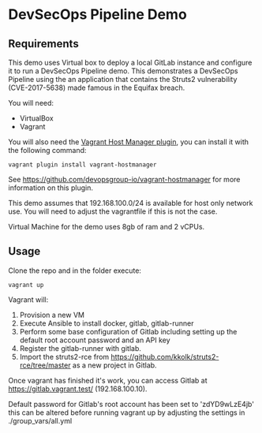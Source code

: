 # DevSecOps Pipeline Demo

## Requirements

This demo uses Virtual box to deploy a local GitLab instance and configure it to run a DevSecOps Pipeline demo.  This demonstrates a DevSecOps Pipeline using the an application that contains the Struts2 vulnerability (CVE-2017-5638) made famous in the Equifax breach.

You will need:

* VirtualBox
* Vagrant

You will also need the [Vagrant Host Manager plugin](https://github.com/devopsgroup-io/vagrant-hostmanager), you can install it with the following command:

`vagrant plugin install vagrant-hostmanager`

See <https://github.com/devopsgroup-io/vagrant-hostmanager> for more information on this plugin.

This demo assumes that 192.168.100.0/24 is available for host only network use.  You will need to adjust the vagrantfile if this is not the case.

Virtual Machine for the demo uses 8gb of ram and 2 vCPUs.

## Usage

Clone the repo and in the folder execute:

`vagrant up`

Vagrant will:

1. Provision a new VM
2. Execute Ansible to install docker, gitlab, gitlab-runner
3. Perform some base configuration of Gitlab including setting up the default root account password and an API key
4. Register the gitlab-runner with gitlab.
5. Import the struts2-rce from https://github.com/kkolk/struts2-rce/tree/master as a new project in Gitlab.

Once vagrant has finished it's work, you can access Gitlab at https://gitlab.vagrant.test/ (192.168.100.10).

Default password for Gitlab's root account has been set to 'zdYD9wLzE4jb' this can be altered before running vagrant up by adjusting the settings in ./group_vars/all.yml

